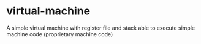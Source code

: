# virtual-machine
A simple virtual machine with register file and stack able to execute simple machine code (proprietary machine code)
